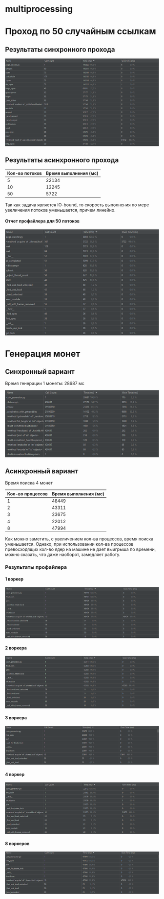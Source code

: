 # multiprocessing
# Проход по 50 случайным ссылкам

## Результаты синхронного прохода

![](sync-prof.png)

## Результаты асинхронного прохода

| Кол-во потоков  | Время выполнения (мс) |
| ------------- | ------------- |
| 5  | 22134  |
| 10  | 12245 |
| 50  | 5722 |

Так как задача является IO-bound, то скорость выполнения по мере увеличения потоков уменьшается, причем линейно.

#### Отчет профайлера для 50 потоков

![](async-50-prof.png)

# Генерация монет

## Синхронный вариант

Время генерации 1 монеты: 28687 мс

![](coin-sync-prof.png)

## Асинхронный вариант

Время поиска 4 монет

| Кол-во процессов  | Время выполнения (мс) |
| ------------- | ------------- |
| 1  | 48449  |
| 2  | 43311  |
| 3 | 23675 | 
| 4  | 22012 |
| 8  | 47994 |

Как можно заметить, с увеличением кол-ва процессов, время поиска уменьшается. Однако, при использовании кол-ва процессов
превосходящих кол-во ядер на машине не дает выигрыша по времени, можно сказать, что даже наоборот, замедляет работу.

### Результаты профайлера

#### 1 воркер

![](async_1.png)

#### 2 воркера

![](async_2.png)

#### 3 воркера

![](async_3.png)

#### 4 воркер

![](async_4.png)

#### 8 воркеров

![](async_8.png)
